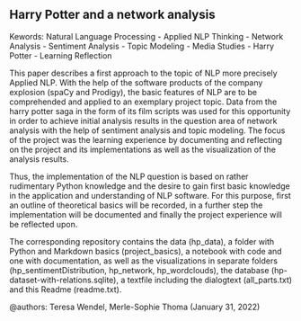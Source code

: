## Harry Potter and a network analysis

Kewords: Natural Language Processing - Applied NLP Thinking - Network Analysis - Sentiment Analysis - Topic Modeling - Media Studies - Harry Potter - Learning Reflection

This paper describes a first approach to the topic of NLP more precisely Applied NLP. 
With the help of the software products of the company explosion (spaCy and Prodigy), the basic features of NLP are to be comprehended and applied to an exemplary project topic. 
Data from the harry potter saga in the form of its film scripts was used for this opportunity in order to achieve initial analysis results in the question area of network analysis with the help of sentiment analysis and topic modeling. 
The focus of the project was the learning experience by documenting and reflecting on the project and its implementations as well as the visualization of the analysis results. 

Thus, the implementation of the NLP question is based on rather rudimentary Python knowledge and the desire to gain first basic knowledge in the application and understanding of NLP software. 
For this purpose, first an outline of theoretical basics will be recorded, in a further step the implementation will be documented and finally the project experience will be reflected upon. 

The corresponding repository contains the data (hp_data), a folder with Python and Markdown basics (project_basics), a notebook with code and one with documentation, as well as the visualizations in separate folders (hp_sentimentDistribution, hp_network, hp_wordclouds), the database (hp-dataset-with-relations.sqlite), a textfile including the dialogtext (all_parts.txt) and this Readme (readme.txt).


@authors: Teresa Wendel, Merle-Sophie Thoma (January 31, 2022)
